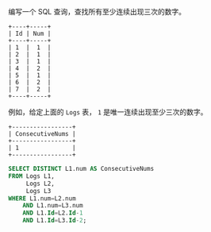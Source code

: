 编写一个 SQL 查询，查找所有至少连续出现三次的数字。

```
+----+-----+
| Id | Num |
+----+-----+
| 1  |  1  |
| 2  |  1  |
| 3  |  1  |
| 4  |  2  |
| 5  |  1  |
| 6  |  2  |
| 7  |  2  |
+----+-----+
```

例如，给定上面的 `Logs` 表， `1` 是唯一连续出现至少三次的数字。

```
+-----------------+
| ConsecutiveNums |
+-----------------+
| 1               |
+-----------------+
```

```sql
SELECT DISTINCT L1.num AS ConsecutiveNums
FROM Logs L1,
     Logs L2,
     Logs L3
WHERE L1.num=L2.num
    AND L1.num=L3.num
    AND L1.Id=L2.Id-1
    AND L1.Id=L3.Id-2;

```

